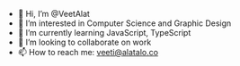 - 👋 Hi, I’m @VeetAlat
- 👀 I’m interested in Computer Science and Graphic Design
- 🌱 I’m currently learning JavaScript, TypeScript
- 💞️ I’m looking to collaborate on work
- 📫 How to reach me: veeti@alatalo.co

<!---
VeetAlat/VeetAlat is a ✨ special ✨ repository because its `README.md` (this file) appears on your GitHub profile.
You can click the Preview link to take a look at your changes.
--->
